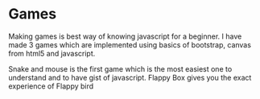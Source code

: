 # Games
Making games is best way of knowing javascript for a beginner.
I have made 3 games which are implemented using basics of bootstrap, canvas from html5 and javascript.

Snake and mouse is the first game which is the most easiest one to understand and to have gist of javascript.
Flappy Box gives you the exact experience of Flappy bird 
